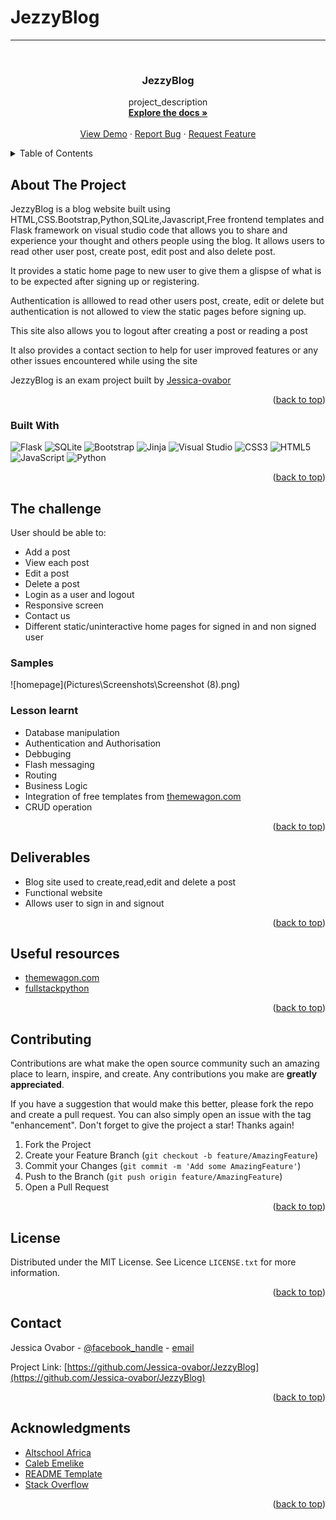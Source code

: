 # JezzyBlog
 ---



<!-- PROJECT LOGO -->
<br />
<div align="center">
  <a href="https://github.com/Jessica-ovabor/JezzyBlog">

  </a>

<h3 align="center">JezzyBlog</h3>

  <p align="center">
    project_description
    <br />
    <a href="https://github.com/Jessica-ovabor/JezzyBlog"><strong>Explore the docs »</strong></a>
    <br />
    <br />
    <a href="https://github.com/Jessica-ovabor/JezzyBlog">View Demo</a>
    ·
    <a href="https://github.com/Jessica-ovabor/JezzyBlog/issues">Report Bug</a>
    ·
    <a href="https://github.com/Jessica-ovabor/JezzyBlog/issues">Request Feature</a>
  </p>
</div>



<!-- TABLE OF CONTENTS -->
<details>
  <summary>Table of Contents</summary>
  <ol>
    <li>
      <a href="#about-the-project">About The Project</a>
      <ul>
        <li><a href="#built-with">Built With</a></li>
       </ul>
    </li>
    <li>
      <a href="#milestone">Milestone</a>
      <ul>
        <li><a href="#the-challenge">The challenge</a></li>
        <li><a href="#samples">Samples</a></li>
      </ul>
    </li>
    <li><a href="#lesson-learnt">Lesson learnt</a></li>
    <li><a href="#deliverables">Deliverables</a></li>
    <li><a href="#useful-resources">Useful resources</a></li>
    <li><a href="#contributing">Contributing</a></li>
    <li><a href="#license">License</a></li>
    <li><a href="#contact">Contact</a></li>
    <li><a href="#acknowledgments">Acknowledgments</a></li>
  </ol>
</details>



<!-- ABOUT THE PROJECT -->
## About The Project

JezzyBlog is a blog website built using HTML,CSS.Bootstrap,Python,SQLite,Javascript,Free frontend templates and Flask framework on visual studio code that allows you to share and experience your thought and others people using the blog. It allows users to read other user post, create post, edit post and also delete post.

It provides a static home page to new user to give them a glispse of what is to be expected after signing up or registering.

Authentication is alllowed to read other users post, create, edit or delete but authentication is not allowed to view the static pages before signing up.

This site also allows you to logout after creating a post or reading a post 

It also provides a contact section to help for user improved features or any other issues encountered while using the site

JezzyBlog is an exam project built by [Jessica-ovabor](github.com/Jessica-ovabor)



<p align="right">(<a href="#readme-top">back to top</a>)</p>



### Built With
 ![Flask](https://img.shields.io/badge/flask-%23000.svg?style=for-the-badge&logo=flask&logoColor=white)
 ![SQLite](https://img.shields.io/badge/sqlite-%2307405e.svg?style=for-the-badge&logo=sqlite&logoColor=white)
![Bootstrap](https://img.shields.io/badge/bootstrap-%23563D7C.svg?style=for-the-badge&logo=bootstrap&logoColor=white)
 ![Jinja](https://img.shields.io/badge/jinja-white.svg?style=for-the-badge&logo=jinja&logoColor=black)
![Visual Studio](https://img.shields.io/badge/Visual%20Studio-5C2D91.svg?style=for-the-badge&logo=visual-studio&logoColor=white)
![CSS3](https://img.shields.io/badge/css3-%231572B6.svg?style=for-the-badge&logo=css3&logoColor=white)
![HTML5](https://img.shields.io/badge/html5-%23E34F26.svg?style=for-the-badge&logo=html5&logoColor=white)
 ![JavaScript](https://img.shields.io/badge/javascript-%23323330.svg?style=for-the-badge&logo=javascript&logoColor=%23F7DF1E)
![Python](https://img.shields.io/badge/python-3670A0?style=for-the-badge&logo=python&logoColor=ffdd54)



<p align="right">(<a href="#readme-top">back to top</a>)</p>



<!-- GETTING STARTED -->
## The challenge

 <p>User should be able to:</p>
 
 * Add a post
 * View each post
 * Edit a post
 * Delete a post
 * Login as a user and logout
 * Responsive screen
 * Contact us
 * Different static/uninteractive home pages for signed in and non signed user
 
 
 

### Samples
![homepage](Pictures\Screenshots\Screenshot (8).png)

### Lesson learnt

* Database manipulation
* Authentication and Authorisation
* Debbuging
* Flash messaging
* Routing
* Business Logic
* Integration of free templates from [themewagon.com](www.themewagon.com)
* CRUD operation
 


<p align="right">(<a href="#readme-top">back to top</a>)</p>



<!-- USAGE EXAMPLES -->
## Deliverables

* Blog site used to create,read,edit and delete a post
* Functional website
* Allows user to sign in and signout

<p align="right">(<a href="#readme-top">back to top</a>)</p>



<!-- ROADMAP -->
## Useful resources

- [themewagon.com](www.themewagon.com)
- [fullstackpython](www.fullstackpython.com)


<p align="right">(<a href="#readme-top">back to top</a>)</p>



<!-- CONTRIBUTING -->
## Contributing

Contributions are what make the open source community such an amazing place to learn, inspire, and create. Any contributions you make are **greatly appreciated**.

If you have a suggestion that would make this better, please fork the repo and create a pull request. You can also simply open an issue with the tag "enhancement".
Don't forget to give the project a star! Thanks again!

1. Fork the Project
2. Create your Feature Branch (`git checkout -b feature/AmazingFeature`)
3. Commit your Changes (`git commit -m 'Add some AmazingFeature'`)
4. Push to the Branch (`git push origin feature/AmazingFeature`)
5. Open a Pull Request

<p align="right">(<a href="#readme-top">back to top</a>)</p>



<!-- LICENSE -->
## License

Distributed under the MIT License. See Licence `LICENSE.txt` for more information.

<p align="right">(<a href="#readme-top">back to top</a>)</p>



<!-- CONTACT -->
## Contact

Jessica Ovabor - [@facebook_handle](https://facebook.com/jessica-ovabor) - [email](ovaborjessica85@gmail.com)

Project Link: [https://github.com/Jessica-ovabor/JezzyBlog](https://github.com/Jessica-ovabor/JezzyBlog)

<p align="right">(<a href="#readme-top">back to top</a>)</p>



<!-- ACKNOWLEDGMENTS -->
## Acknowledgments

* [Altschool Africa](www.altschoolafrica.com)
* [Caleb Emelike](twitter.com/caleb-emelike)
* [README Template](https://github.com/othneildrew/Best-README-Template)
* [Stack Overflow](www.stackoverflow.com)


<p align="right">(<a href="#readme-top">back to top</a>)</p>



 
